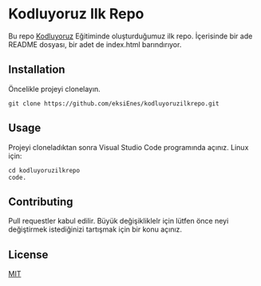 # Kodluyoruz Ilk Repo

Bu repo [Kodluyoruz](https://www.kodluyoruz.org/) Eğitiminde oluşturduğumuz ilk repo. İçerisinde bir ade README dosyası, bir adet de index.html barındırıyor.

## Installation

Öncelikle projeyi clonelayın.
```
git clone https://github.com/eksiEnes/kodluyoruzilkrepo.git
```

## Usage

Projeyi cloneladıktan sonra Visual Studio Code programında açınız.
Linux için:
```
cd kodluyoruzilkrepo
code.
```

## Contributing

Pull requestler kabul edilir. Büyük değişikliklelr için lütfen önce neyi değiştirmek istediğinizi tartışmak için bir konu açınız.

## License

[MIT](https://choosealicense.com/licenses/mit/)
